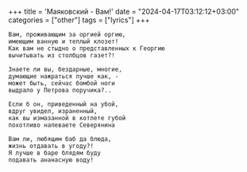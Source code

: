 +++
title = 'Маяковский - Вам!'
date = "2024-04-17T03:12:12+03:00"
categories = ["other"]
tags = ["lyrics"]
+++

<!--more-->

```plaintext
Вам, проживающим за оргией оргию,
имеющим ванную и теплый клозет!
Как вам не стыдно о представленных к Георгию
вычитывать из столбцов газет?!

Знаете ли вы, бездарные, многие,
думающие нажраться лучше как, -
может быть, сейчас бомбой ноги
выдрало у Петрова поручика?..

Если б он, приведенный на убой,
вдруг увидел, израненный,
как вы измазанной в котлете губой
похотливо напеваете Северянина

Вам ли, любящим баб да блюда,
жизнь отдавать в угоду?!
Я лучше в баре блядям буду
подавать ананасную воду!
```